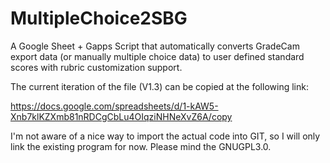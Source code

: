 # MultipleChoice2SBG
A Google Sheet + Gapps Script that automatically converts GradeCam export data (or manually multiple choice data) to user defined standard scores with rubric customization support.


The current iteration of the file (V1.3) can be copied at the following link:

https://docs.google.com/spreadsheets/d/1-kAW5-Xnb7klKZXmb81nRDCgCbLu4OIqziNHNeXvZ6A/copy

I'm not aware of a nice way to import the actual code into GIT, so I will only link the existing program for now. Please mind the GNUGPL3.0.

